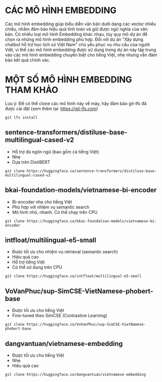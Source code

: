 # CÁC MÔ HÌNH EMBEDDING

Các mô hình embedding giúp biểu diễn văn bản dưới dạng các vector nhiều chiều, nhằm đảm bảo hiệu quả tính toán và giữ được ngữ nghĩa của văn bản. Có nhiều loại mô hình Embedding khác nhau, tùy quy mô dự án để chọn ra những mô hình embedding phù hợp. Đối với dự án "Xây dựng chatbot hỗ trợ học lịch sử Việt Nam" chủ yếu phục vụ nhu cầu của người Việt, vì thế các mô hình embedding được sử dụng trong dự án này tập trung vào các mô hình embedding chuyên biệt cho tiếng Việt, nhẹ nhưng vẫn đảm bảo kết quả chính xác.

# MỘT SỐ MÔ HÌNH EMBEDDING THAM KHẢO

Lưu ý: Để có thể clone các mô hình này về máy, hãy đảm bảo git-lfs đã được cài đặt (xem thêm tại: https://git-lfs.com)

```
git lfs install
```

## sentence-transformers/distiluse-base-multilingual-cased-v2

* Hỗ trợ đa ngôn ngữ (bao gồm cả tiếng Việt)
* Nhẹ
* Dựa trên DistiBERT

```
git clone https://huggingface.co/sentence-transformers/distiluse-base-multilingual-cased-v2
```

## bkai-foundation-models/vietnamese-bi-encoder

* Bi-encoder nhẹ cho tiếng Việt
* Phù hợp với nhiệm vụ semantic search
* Mô hình nhỏ, nhanh. Có thể chạy trên CPU

```
git clone https://huggingface.co/bkai-foundation-models/vietnamese-bi-encoder
```

## intfloat/multilingual-e5-small

* Được tối ưu cho nhiệm vụ retrieval (semantic search)
* Hiệu quả cao
* Hỗ trợ tiếng Việt
* Có thể sử dụng trên CPU

```
git clone https://huggingface.co/intfloat/multilingual-e5-small
```

## VoVanPhuc/sup-SimCSE-VietNamese-phobert-base

* Được tối ưu cho tiếng Việt
* Fine-tuned theo SimCSE (Contrastive Learning)

```
git clone https://huggingface.co/VoVanPhuc/sup-SimCSE-VietNamese-phobert-base
```

## dangvantuan/vietnamese-embedding

* Được tối ưu cho tiếng Việt
* Nhẹ
* Hiệu quả cao

```
git clone https://huggingface.co/dangvantuan/vietnamese-embedding
```
